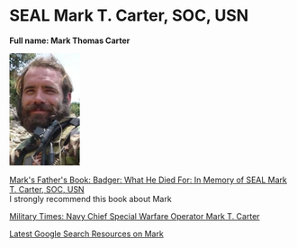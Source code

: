 # SEAL Mark T. Carter, SOC, USN #

**Full name: Mark Thomas Carter**

![Mark in Uniform](./MarkThomasCarter.jpg)

[Mark's Father's Book:   Badger: What He Died For: In Memory of SEAL Mark T. Carter, SOC, USN](https://www.amazon.com/Badger-What-Died-Memory-Carter/dp/1480941581/)<br>
I strongly recommend this book about Mark

[Military Times: Navy Chief Special Warfare Operator Mark T. Carter](https://thefallen.militarytimes.com/navy-chief-special-warfare-operator-mark-t-carter/3249859)

[Latest Google Search Resources on Mark](https://www.google.com/search?q=navy+seal+mark+thomascater) 

